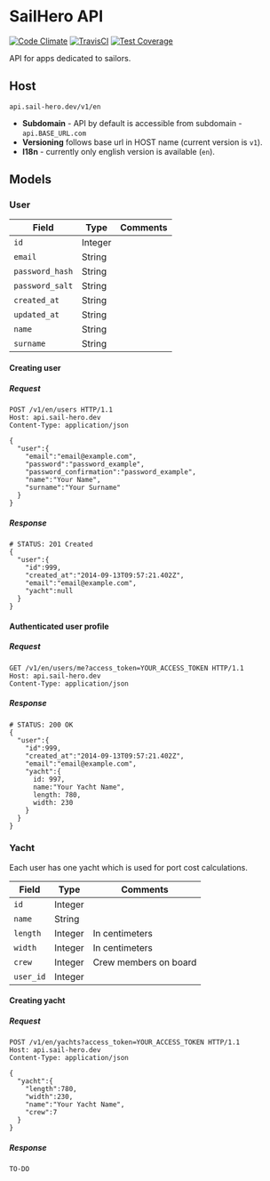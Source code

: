 SailHero API
============
[![Code Climate](https://codeclimate.com/github/czajkovsky/sailhero-api.png)](https://codeclimate.com/github/czajkovsky/sailhero-api)
[![TravisCI](https://travis-ci.org/czajkovsky/sailhero-api.svg)](https://travis-ci.org/czajkovsky/sailhero-api)
[![Test Coverage](https://codeclimate.com/github/czajkovsky/sailhero-api/badges/coverage.svg)](https://codeclimate.com/github/czajkovsky/sailhero-api)

API for apps dedicated to sailors.


## Host

```
api.sail-hero.dev/v1/en
```

+ **Subdomain** -  API by default is accessible from subdomain - <code>api.BASE_URL.com</code>
+ **Versioning** follows base url in HOST name (current version is <code>v1</code>).
+ **I18n** - currently only english version is available (<code>en</code>).

## Models

### User
| Field                      | Type    | Comments |
| -------------------------- | ------- | -------- |
| <code>id</code>            | Integer |          |
| <code>email</code>         | String  |          |
| <code>password_hash</code> | String  |          |
| <code>password_salt</code> | String  |          |
| <code>created_at</code>    | String  |          |
| <code>updated_at</code>    | String  |          |
| <code>name</code>          | String  |          |
| <code>surname</code>       | String  |          |

#### Creating user

##### Request
```
POST /v1/en/users HTTP/1.1
Host: api.sail-hero.dev
Content-Type: application/json

{
  "user":{
    "email":"email@example.com",
    "password":"password_example",
    "password_confirmation":"password_example",
    "name":"Your Name",
    "surname":"Your Surname"
  }
}
```

##### Response
```
# STATUS: 201 Created
{
  "user":{
    "id":999,
    "created_at":"2014-09-13T09:57:21.402Z",
    "email":"email@example.com",
    "yacht":null
  }
}
```

#### Authenticated user profile

##### Request
```
GET /v1/en/users/me?access_token=YOUR_ACCESS_TOKEN HTTP/1.1
Host: api.sail-hero.dev
Content-Type: application/json
```

##### Response
```
# STATUS: 200 OK
{
  "user":{
    "id":999,
    "created_at":"2014-09-13T09:57:21.402Z",
    "email":"email@example.com",
    "yacht":{
      id: 997,
      name:"Your Yacht Name",
      length: 780,
      width: 230
    }
  }
}
```

### Yacht

Each user has one yacht which is used for port cost calculations.

| Field                | Type    | Comments              |
| -------------------- | ------- | --------------------- |
| <code>id</code>      | Integer |                       |
| <code>name</code>    | String  |                       |
| <code>length</code>  | Integer | In centimeters        |
| <code>width</code>   | Integer | In centimeters        |
| <code>crew</code>    | Integer | Crew members on board |
| <code>user_id</code> | Integer |                       |

#### Creating yacht

##### Request
```
POST /v1/en/yachts?access_token=YOUR_ACCESS_TOKEN HTTP/1.1
Host: api.sail-hero.dev
Content-Type: application/json

{
  "yacht":{
    "length":780,
    "width":230,
    "name":"Your Yacht Name",
    "crew":7
  }
}
```

##### Response
```
TO-DO
```

